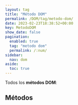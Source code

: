 ```yaml
---
layout: tag
title: "Método DOM"
permalink: /DOM/tag/metodo-dom/
date: 2023-02-23T18:38:52+00:00
key: MetodoDOM
show_date: false
pagination: 
  enabled: true
  tag: "metodo dom"
  permalink: /:num/    
sidebar:
  nav: dom
aside:
  toc: true
---
```


Todos los <strong>métodos DOM</strong>:
<h2>Métodos</h2>
